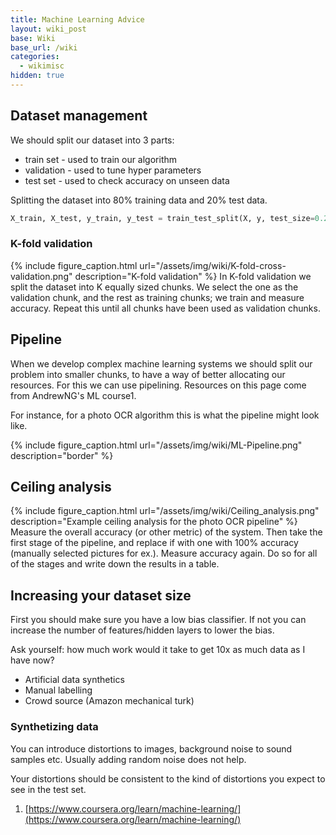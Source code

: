 ```yaml
---
title: Machine Learning Advice
layout: wiki_post
base: Wiki
base_url: /wiki
categories:
  - wikimisc
hidden: true
---
```


Dataset management
------------------

We should split our dataset into 3 parts:

-   train set - used to train our algorithm
-   validation - used to tune hyper parameters
-   test set - used to check accuracy on unseen data

Splitting the dataset into 80% training data and 20% test data.

``` python
X_train, X_test, y_train, y_test = train_test_split(X, y, test_size=0.2)
```

### K-fold validation

{% include figure_caption.html url="/assets/img/wiki/K-fold-cross-validation.png" description="K-fold validation" %} In K-fold validation we split the dataset into K equally sized chunks. We select the one as the validation chunk, and the rest as training chunks; we train and measure accuracy. Repeat this until all chunks have been used as validation chunks.

Pipeline
--------

When we develop complex machine learning systems we should split our problem into smaller chunks, to have a way of better allocating our resources. For this we can use pipelining. Resources on this page come from AndrewNG's ML course1.

For instance, for a photo OCR algorithm this is what the pipeline might look like.

{% include figure_caption.html url="/assets/img/wiki/ML-Pipeline.png" description="border" %}

Ceiling analysis
----------------

{% include figure_caption.html url="/assets/img/wiki/Ceiling_analysis.png" description="Example ceiling analysis for the photo OCR pipeline" %} Measure the overall accuracy (or other metric) of the system. Then take the first stage of the pipeline, and replace if with one with 100% accuracy (manually selected pictures for ex.). Measure accuracy again. Do so for all of the stages and write down the results in a table.

Increasing your dataset size
----------------------------

First you should make sure you have a low bias classifier. If not you can increase the number of features/hidden layers to lower the bias.

Ask yourself: how much work would it take to get 10x as much data as I have now?

-   Artificial data synthetics
-   Manual labelling
-   Crowd source (Amazon mechanical turk)

### Synthetizing data

You can introduce distortions to images, background noise to sound samples etc. Usually adding random noise does not help.

Your distortions should be consistent to the kind of distortions you expect to see in the test set.

1. [https://www.coursera.org/learn/machine-learning/](https://www.coursera.org/learn/machine-learning/)
